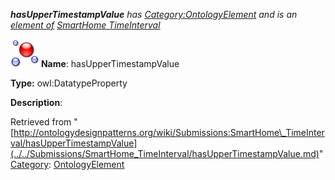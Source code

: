 ___hasUpperTimestampValue__ has [Category:OntologyElement](../../Category/OntologyElement.md "Category:OntologyElement") and is an [element of](../../Property/ElementOf.md "Property:ElementOf") [SmartHome TimeInterval](../../Submissions/SmartHome_TimeInterval.md "Submissions:SmartHome TimeInterval")_


  




[![DatatypeProperty](../../images/thumb/a/a5/DatatypeProperty.gif/45px-DatatypeProperty.gif)](../../Image/DatatypeProperty.gif.md "DatatypeProperty")
__Name__: hasUpperTimestampValue 


__Type:__ owl:DatatypeProperty 


__Description__: 





Retrieved from "[http://ontologydesignpatterns.org/wiki/Submissions:SmartHome\_TimeInterval/hasUpperTimestampValue](../../Submissions/SmartHome_TimeInterval/hasUpperTimestampValue.md)"
 [Category](http://ontologydesignpatterns.org/wiki/Special:Categories "Special:Categories"): [OntologyElement](../../Category/OntologyElement.md "Category:OntologyElement")